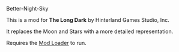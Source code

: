 Better-Night-Sky


This is a mod for **The Long Dark** by Hinterland Games Studio, Inc.


It replaces the Moon and Stars with a more detailed representation.

Requires the [Mod Loader](https://github.com/zeobviouslyfakeacc/ModLoaderInstaller) to run.